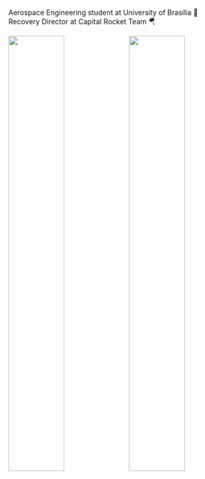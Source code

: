 Aerospace Engineering student at University of Brasília :rocket: <br> Recovery Director at Capital Rocket Team :parachute:

<img align="left" width="47%" src="https://github-readme-stats.vercel.app/api?username=joaorunkel&count_private=true&theme=radical" />
<img align="left" width="47%" src="https://github-readme-stats.vercel.app/api/top-langs/?username=joaorunkel&layout=compact&theme=radical" />
















